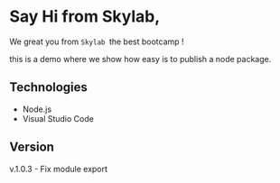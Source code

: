 # Say Hi from Skylab,

We great you from `Skylab `the best bootcamp !

this is a demo where we show how easy is to publish a node package.

## Technologies

- Node.js
- Visual Studio Code

## Version

v.1.0.3 - Fix module export
